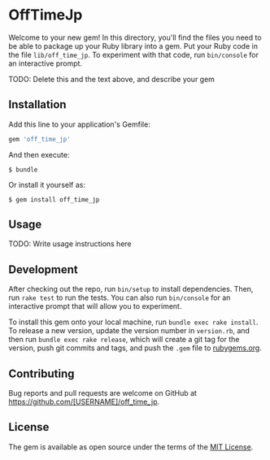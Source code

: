 # OffTimeJp

Welcome to your new gem! In this directory, you'll find the files you need to be able to package up your Ruby library into a gem. Put your Ruby code in the file `lib/off_time_jp`. To experiment with that code, run `bin/console` for an interactive prompt.

TODO: Delete this and the text above, and describe your gem

## Installation

Add this line to your application's Gemfile:

```ruby
gem 'off_time_jp'
```

And then execute:

    $ bundle

Or install it yourself as:

    $ gem install off_time_jp

## Usage

TODO: Write usage instructions here

## Development

After checking out the repo, run `bin/setup` to install dependencies. Then, run `rake test` to run the tests. You can also run `bin/console` for an interactive prompt that will allow you to experiment.

To install this gem onto your local machine, run `bundle exec rake install`. To release a new version, update the version number in `version.rb`, and then run `bundle exec rake release`, which will create a git tag for the version, push git commits and tags, and push the `.gem` file to [rubygems.org](https://rubygems.org).

## Contributing

Bug reports and pull requests are welcome on GitHub at https://github.com/[USERNAME]/off_time_jp.


## License

The gem is available as open source under the terms of the [MIT License](http://opensource.org/licenses/MIT).

